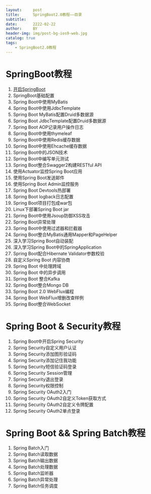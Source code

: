 ```yaml
---
layout:     post
title:      SpringBoot2.0教程——目录
subtitle:   
date:       2222-02-22
author:     BY
header-img: img/post-bg-ios9-web.jpg
catalog: true
tags:
    - SpringBoot2.0教程
---
```


# SpringBoot教程

1. [开启SpringBoot](https://chaohappy.github.io/2020/04/01/SpringBoot2.0%E6%95%99%E7%A8%8B-%E5%BC%80%E5%90%AFSpringBoot/ )
2. SpringBoot基础配置
3. Spring Boot中使用MyBatis
4. Spring Boot中使用JdbcTemplate
5. Spring Boot MyBatis配置Druid多数据源
6. Spring Boot JdbcTemplate配置Druid多数据源
7. Spring Boot AOP记录用户操作日志
8. Spring Boot中使用thymeleaf
9. Spring Boot中使用Redis缓存数据
10. Spring Boot中使用Ehcache缓存数据
11. Spring Boot中的JSON技术
12. Spring Boot中编写单元测试
13. Spring Boot整合Swagger2构建RESTful API
14. 使用Actuator监控Spring Boot应用
15. 使用Spring Boot发送邮件
16. 使用Spring Boot Admin监控服务
17. Spring Boot Devtools热部署
18. Spring Boot logback日志配置
19. Spring Boot项目打包成war包
20. Linux下部署Spring Boot jar
21. Spring Boot中使用Jsoup防御XSS攻击
22. Spring Boot异常处理
23. Spring Boot中使用过滤器和拦截器
24. Spring Boot整合MyBatis通用Mapper和PageHelper
25. 深入学习Spring Boot自动装配
26. 深入学习Spring Boot中的SpringApplication
27. Spring Boot配合Hibernate Validator参数校验
28. 自定义Spring Boot 内容协商
29. Spring Boot 中处理跨域
30. Spring Boot 中的异步调用
31. Spring Boot 整合Kafka
32. Spring Boot整合Mongo DB
33. Spring Boot 2.0 WebFlux编程
34. Spring Boot WebFlux增删改查样例
35. Spring Boot整合WebSocket

# Spring Boot & Security教程

1. Spring Boot中开启Spring Security
2. Spring Security自定义用户认证
3. Spring Security添加图形验证码
4. Spring Security添加记住我功能
5. Spring Security短信验证码登录
6. Spring Security Session管理
7. Spring Security退出登录
8. Spring Security权限控制
9. Spring Security OAuth2入门
10. Spring Security OAuth2自定义Token获取方式
11. Spring Security OAuth2自定义令牌配置
12. Spring Security OAuth2单点登录

# Spring Boot && Spring Batch教程

1. Spring Batch入门
2. Spring Batch读取数据
3. Spring Batch输出数据
4. Spring Batch处理数据
5. Spring Batch监听器
6. Spring Batch异常处理
7. Spring Batch任务调度